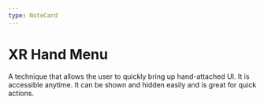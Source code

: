 ```yaml
---
type: NoteCard
---
```


# XR Hand Menu
A technique that allows the user to quickly bring up hand-attached UI. It is accessible anytime. It can be shown and hidden easily and is great for quick actions.